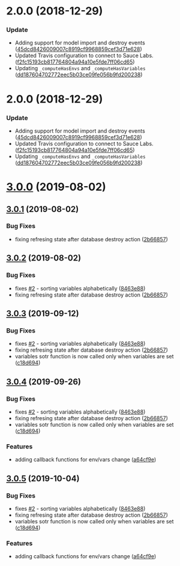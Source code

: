 <a name="2.0.0"></a>
# 2.0.0 (2018-12-29)


### Update

* Adding support for model import and destroy events ([45dcd8426009007c8919cf9968859cef3d71e628](https://github.com/advanced-rest-client/variables-consumer-mixin/commit/45dcd8426009007c8919cf9968859cef3d71e628))
* Updated Travis configuration to connect to Sauce Labs. ([f2fc15193cb817764804a94a10e5fde7ff06cd65](https://github.com/advanced-rest-client/variables-consumer-mixin/commit/f2fc15193cb817764804a94a10e5fde7ff06cd65))
* Updating `_computeHasEnvs` and `_computeHasVariables` ([dd187604702772eec5b03ce09fe056b9fd200238](https://github.com/advanced-rest-client/variables-consumer-mixin/commit/dd187604702772eec5b03ce09fe056b9fd200238))



<a name="2.0.0"></a>
# 2.0.0 (2018-12-29)


### Update

* Adding support for model import and destroy events ([45dcd8426009007c8919cf9968859cef3d71e628](https://github.com/advanced-rest-client/variables-consumer-mixin/commit/45dcd8426009007c8919cf9968859cef3d71e628))
* Updated Travis configuration to connect to Sauce Labs. ([f2fc15193cb817764804a94a10e5fde7ff06cd65](https://github.com/advanced-rest-client/variables-consumer-mixin/commit/f2fc15193cb817764804a94a10e5fde7ff06cd65))
* Updating `_computeHasEnvs` and `_computeHasVariables` ([dd187604702772eec5b03ce09fe056b9fd200238](https://github.com/advanced-rest-client/variables-consumer-mixin/commit/dd187604702772eec5b03ce09fe056b9fd200238))



# [3.0.0](https://github.com/advanced-rest-client/variables-consumer-mixin/compare/2.0.0...3.0.0) (2019-08-02)



## [3.0.1](https://github.com/advanced-rest-client/variables-consumer-mixin/compare/2.0.0...3.0.1) (2019-08-02)


### Bug Fixes

* fixing refresing state after database destroy action ([2b66857](https://github.com/advanced-rest-client/variables-consumer-mixin/commit/2b66857))



## [3.0.2](https://github.com/advanced-rest-client/variables-consumer-mixin/compare/2.0.0...3.0.2) (2019-08-02)


### Bug Fixes

* fixes [#2](https://github.com/advanced-rest-client/variables-consumer-mixin/issues/2) - sorting variables alphabetically ([8463e88](https://github.com/advanced-rest-client/variables-consumer-mixin/commit/8463e88))
* fixing refresing state after database destroy action ([2b66857](https://github.com/advanced-rest-client/variables-consumer-mixin/commit/2b66857))



## [3.0.3](https://github.com/advanced-rest-client/variables-consumer-mixin/compare/2.0.0...3.0.3) (2019-09-12)


### Bug Fixes

* fixes [#2](https://github.com/advanced-rest-client/variables-consumer-mixin/issues/2) - sorting variables alphabetically ([8463e88](https://github.com/advanced-rest-client/variables-consumer-mixin/commit/8463e88))
* fixing refresing state after database destroy action ([2b66857](https://github.com/advanced-rest-client/variables-consumer-mixin/commit/2b66857))
* variables sotr function is now called only when variables are set ([c18d694](https://github.com/advanced-rest-client/variables-consumer-mixin/commit/c18d694))



## [3.0.4](https://github.com/advanced-rest-client/variables-consumer-mixin/compare/2.0.0...3.0.4) (2019-09-26)


### Bug Fixes

* fixes [#2](https://github.com/advanced-rest-client/variables-consumer-mixin/issues/2) - sorting variables alphabetically ([8463e88](https://github.com/advanced-rest-client/variables-consumer-mixin/commit/8463e88))
* fixing refresing state after database destroy action ([2b66857](https://github.com/advanced-rest-client/variables-consumer-mixin/commit/2b66857))
* variables sotr function is now called only when variables are set ([c18d694](https://github.com/advanced-rest-client/variables-consumer-mixin/commit/c18d694))


### Features

* adding callback functions for env/vars change ([a64cf9e](https://github.com/advanced-rest-client/variables-consumer-mixin/commit/a64cf9e))



## [3.0.5](https://github.com/advanced-rest-client/variables-consumer-mixin/compare/2.0.0...3.0.5) (2019-10-04)


### Bug Fixes

* fixes [#2](https://github.com/advanced-rest-client/variables-consumer-mixin/issues/2) - sorting variables alphabetically ([8463e88](https://github.com/advanced-rest-client/variables-consumer-mixin/commit/8463e88))
* fixing refresing state after database destroy action ([2b66857](https://github.com/advanced-rest-client/variables-consumer-mixin/commit/2b66857))
* variables sotr function is now called only when variables are set ([c18d694](https://github.com/advanced-rest-client/variables-consumer-mixin/commit/c18d694))


### Features

* adding callback functions for env/vars change ([a64cf9e](https://github.com/advanced-rest-client/variables-consumer-mixin/commit/a64cf9e))



